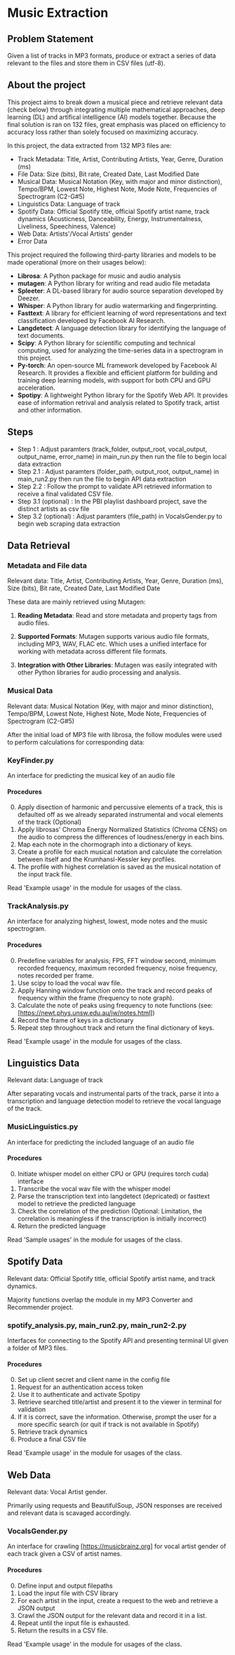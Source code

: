 # Music  Extraction

## Problem Statement

Given a list of tracks in MP3 formats, produce or extract a series of data relevant to the files and store them in CSV files (utf-8).

## About the project

This project aims to break down a musical piece and retrieve relevant data (check below) through integrating multiple mathematical approaches, deep learning (DL) and artifical intelligence 
(AI) models together. Because the final solution is ran on 132 files, great emphasis was placed on efficiency to accuracy loss rather than solely focused on maximizing accuracy.

In this project, the data extracted from 132 MP3 files are:

- Track Metadata: Title, Artist, Contributing Artists, Year, Genre, Duration (ms)
- File Data: Size (bits), Bit rate, Created Date, Last Modified Date
- Musical Data: Musical Notation (Key, with major and minor distinction), Tempo/BPM, Lowest Note, Highest Note, Mode Note, Frequencies of Spectrogram (C2-G#5)
- Linguistics Data: Language of track
- Spotify Data: Official Spotify title, official Spotify artist name, track dynamics (Acusticness, Danceability, Energy, Instrumentalness, Liveliness, Speechiness, Valence)
- Web Data: Artists'/Vocal Artists' gender
- Error Data

This project required the following third-party libraries and models to be made operational (more on their usages below):

- **Librosa**: A Python package for music and audio analysis
- **mutagen**: A Python library for writing and read audio file metadata
- **Spleeter**: A DL-based library for audio source separation developed by Deezer.
- **Whisper**: A Python library for audio watermarking and fingerprinting.
- **Fasttext**: A library for efficient learning of word representations and text classification developed by Facebook AI Research.
- **Langdetect**: A language detection library for identifying the language of text documents.
- **Scipy**: A Python library for scientific computing and technical computing, used for analyzing the time-series data in a spectrogram in this project.
- **Py-torch**: An open-source ML framework developed by Facebook AI Research. It provides a flexible and efficient platform for building and training deep learning models, with support for both CPU and GPU acceleration.
- **Spotipy**: A lightweight Python library for the Spotify Web API. It provides ease of information retrival and analysis related to Spotify track, artist and other information.

## Steps

- Step 1 : Adjust paramters (track_folder, output_root, vocal_output, output_name, error_name) in main_run.py then run the file to begin local data extraction
- Step 2.1 : Adjust paramters (folder_path, output_root, output_name) in main_run2.py then run the file to begin API data extraction
- Step 2.2 : Follow the prompt to validate API retrieved information to receive a final validated CSV file.
- Step 3.1 (optional) : In the PBI playlist dashboard project, save the distinct artists as csv file
- Step 3.2 (optional) : Adjust paramters (file_path) in VocalsGender.py to begin web scraping data extraction

## Data Retrieval

### Metadata and File data

Relevant data: Title, Artist, Contributing Artists, Year, Genre, Duration (ms), Size (bits), Bit rate, Created Date, Last Modified Date

These data are mainly retrieved using Mutagen:

1. **Reading Metadata**: Read and store metadata and property tags from audio files.

2. **Supported Formats**: Mutagen supports various audio file formats, including MP3, WAV, FLAC etc. Which uses a unified interface for working with metadata across different file formats.

3. **Integration with Other Libraries**: Mutagen was easily integrated with other Python libraries for audio processing and analysis.

### Musical Data

Relevant data: Musical Notation (Key, with major and minor distinction), Tempo/BPM, Lowest Note, Highest Note, Mode Note, Frequencies of Spectrogram (C2-G#5)

After the initial load of MP3 file with librosa, the follow modules were used to perform calculations for corresponding data:

### KeyFinder.py

An interface for predicting the musical key of an audio file 

#### Procedures

0. Apply disection of harmonic and percussive elements of a track, this is defaulted off as we already separated instrumental and vocal elements of the track (Optional)
1. Apply librosas' Chroma Energy Normalized Statistics (Chroma CENS) on the audio to compress the differences of loudness/energy in each bins.
2. Map each note in the chormograph into a dictionary of keys.
3. Create a profile for each musical notation and calculate the correlation between itself and the Krumhansl-Kessler key profiles.
4. The profile with highest correlation is saved as the musical notation of the input track file.

Read 'Example usage' in the module for usages of the class.

### TrackAnalysis.py

An interface for analyzing highest, lowest, mode notes and the music spectrogram.

#### Procedures

0. Predefine variables for analysis; FPS, FFT window second, minimum recorded frequency, maximum recorded frequency, noise frequency, notes recorded per frame.
1. Use scipy to load the vocal wav file.
2. Apply Hanning window function onto the track and record peaks of frequency within the frame (frequency to note graph).
3. Calculate the note of peaks using frequency to note functions (see: [https://newt.phys.unsw.edu.au/jw/notes.html])
4. Record the frame of keys in a dictionary
5. Repeat step throughout track and return the final dictionary of keys.

Read 'Example usage' in the module for usages of the class.

## Linguistics Data

Relevant data: Language of track

After separating vocals and instrumental parts of the track, parse it into a transcription and language detection model to retrieve the vocal language of the track.

### MusicLinguistics.py

An interface for predicting the included language of an audio file 

#### Procedures

0. Initiate whisper model on either CPU or GPU (requires torch cuda) interface
1. Transcribe the vocal wav file with the whisper model
2. Parse the transcription text into langdetect (depricated) or fasttext model to retrieve the predicted language
3. Check the correlation of the prediction (Optional: Limitation, the correlation is meaningless if the transcription is initially incorrect)
4. Return the predicted language

Read 'Sample usages' in the module for usages of the class.

## Spotify Data

Relevant data: Official Spotify title, official Spotify artist name, and track dynamics. 

Majority functions overlap the module in my MP3 Converter and Recommender project.

### spotify_analysis.py, main_run2.py, main_run2-2.py

Interfaces for connecting to the Spotify API and presenting terminal UI given a folder of MP3 files.

#### Procedures

0. Set up client secret and client name in the config file
1. Request for an authentication access token
2. Use it to authenticate and activate Spotipy
3. Retrieve searched title/artist and present it to the viewer in terminal for validation
4. If it is correct, save the information. Otherwise, prompt the user for a more specific search (or quit if track is not available in Spotify)
5. Retrieve track dynamics
6. Produce a final CSV file

Read 'Example usage' in the module for usages of the class.

## Web Data

Relevant data: Vocal Artist gender. 

Primarily using requests and BeautifulSoup, JSON responses are received and relevant data is scavaged accordingly.

### VocalsGender.py

An interface for crawling [https://musicbrainz.org] for vocal artist gender of each track given a CSV of artist names.

#### Procedures

0. Define input and output filepaths
1. Load the input file with CSV library
2. For each artist in the input, create a request to the web and retrieve a JSON output
3. Crawl the JSON output for the relevant data and record it in a list.
4. Repeat until the input file is exhausted.
5. Return the results in a CSV file.

Read 'Example usage' in the module for usages of the class.

